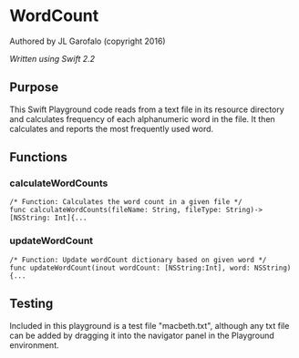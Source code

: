 # WordCount
Authored by JL Garofalo (copyright 2016)

*Written using Swift 2.2*

## Purpose
This Swift Playground code reads from a text file in its resource directory and calculates frequency of each alphanumeric word in the file. 
It then calculates and reports the most frequently used word.

## Functions
### calculateWordCounts
    /* Function: Calculates the word count in a given file */
    func calculateWordCounts(fileName: String, fileType: String)->[NSString: Int]{...
    
### updateWordCount
    /* Function: Update wordCount dictionary based on given word */
    func updateWordCount(inout wordCount: [NSString:Int], word: NSString){...

## Testing
Included in this playground is a test file "macbeth.txt", although any txt file can be added by dragging it into the navigator panel in the Playground environment.

